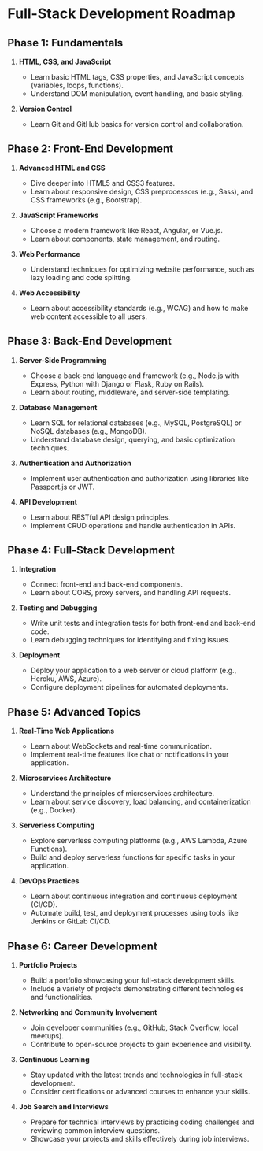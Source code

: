 # Full-Stack Development Roadmap

## Phase 1: Fundamentals

1. **HTML, CSS, and JavaScript**
   - Learn basic HTML tags, CSS properties, and JavaScript concepts (variables, loops, functions).
   - Understand DOM manipulation, event handling, and basic styling.

2. **Version Control**
   - Learn Git and GitHub basics for version control and collaboration.

## Phase 2: Front-End Development

1. **Advanced HTML and CSS**
   - Dive deeper into HTML5 and CSS3 features.
   - Learn about responsive design, CSS preprocessors (e.g., Sass), and CSS frameworks (e.g., Bootstrap).

2. **JavaScript Frameworks**
   - Choose a modern framework like React, Angular, or Vue.js.
   - Learn about components, state management, and routing.

3. **Web Performance**
   - Understand techniques for optimizing website performance, such as lazy loading and code splitting.

4. **Web Accessibility**
   - Learn about accessibility standards (e.g., WCAG) and how to make web content accessible to all users.

## Phase 3: Back-End Development

1. **Server-Side Programming**
   - Choose a back-end language and framework (e.g., Node.js with Express, Python with Django or Flask, Ruby on Rails).
   - Learn about routing, middleware, and server-side templating.

2. **Database Management**
   - Learn SQL for relational databases (e.g., MySQL, PostgreSQL) or NoSQL databases (e.g., MongoDB).
   - Understand database design, querying, and basic optimization techniques.

3. **Authentication and Authorization**
   - Implement user authentication and authorization using libraries like Passport.js or JWT.

4. **API Development**
   - Learn about RESTful API design principles.
   - Implement CRUD operations and handle authentication in APIs.

## Phase 4: Full-Stack Development

1. **Integration**
   - Connect front-end and back-end components.
   - Learn about CORS, proxy servers, and handling API requests.

2. **Testing and Debugging**
   - Write unit tests and integration tests for both front-end and back-end code.
   - Learn debugging techniques for identifying and fixing issues.

3. **Deployment**
   - Deploy your application to a web server or cloud platform (e.g., Heroku, AWS, Azure).
   - Configure deployment pipelines for automated deployments.

## Phase 5: Advanced Topics

1. **Real-Time Web Applications**
   - Learn about WebSockets and real-time communication.
   - Implement real-time features like chat or notifications in your application.

2. **Microservices Architecture**
   - Understand the principles of microservices architecture.
   - Learn about service discovery, load balancing, and containerization (e.g., Docker).

3. **Serverless Computing**
   - Explore serverless computing platforms (e.g., AWS Lambda, Azure Functions).
   - Build and deploy serverless functions for specific tasks in your application.

4. **DevOps Practices**
   - Learn about continuous integration and continuous deployment (CI/CD).
   - Automate build, test, and deployment processes using tools like Jenkins or GitLab CI/CD.

## Phase 6: Career Development

1. **Portfolio Projects**
   - Build a portfolio showcasing your full-stack development skills.
   - Include a variety of projects demonstrating different technologies and functionalities.

2. **Networking and Community Involvement**
   - Join developer communities (e.g., GitHub, Stack Overflow, local meetups).
   - Contribute to open-source projects to gain experience and visibility.

3. **Continuous Learning**
   - Stay updated with the latest trends and technologies in full-stack development.
   - Consider certifications or advanced courses to enhance your skills.

4. **Job Search and Interviews**
   - Prepare for technical interviews by practicing coding challenges and reviewing common interview questions.
   - Showcase your projects and skills effectively during job interviews.
